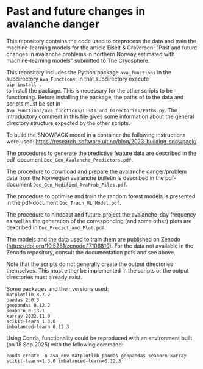 # Past and future changes in avalanche danger
This repository contains the code used to preprocess the data and train the machine-learning models for the article Eiselt & Graversen: "Past and future changes in avalanche problems in northern Norway estimated with machine-learning models" submitted to The Cryosphere.

This repository includes the Python package `ava_functions` in the subdirectory `Ava_Functions`. In that subdirectory execute <br>
`pip install .` <br>
to install the package. This is necessary for the other scripts to be functioning.
Before installing the package, the paths of to the data and scripts must be set in `Ava_Functions/ava_functions/Lists_and_Directories/Paths.py`. The introductory comment in this file gives some information about the general directory structure expected by the other scripts.

To build the SNOWPACK model in a container the following instructions were used: https://research-software.uit.no/blog/2023-building-snowpack/

The procedures to generate the predictive feature data are described in the pdf-document `Doc_Gen_Avalanche_Predictors.pdf`.

The procedure to download and prepare the avalanche danger/problem data from the Norwegian avalanche bulletin is described in the pdf-document `Doc_Gen_Modified_AvaProb_Files.pdf`.

The procedure to optimise and train the random forest models is presented in the pdf-document `Doc_Train_ML_Model.pdf`.

The procedure to hindcast and future-project the avalanche-day frequency as well as the generation of the corresponding (and some other) plots are dexcribed in `Doc_Predict_and_Plot.pdf`. 

The models and the data used to train them are published on Zenodo (https://doi.org/10.5281/zenodo.17106819). For the data not available in the Zenodo repository, consult the documentation pdfs and see above.

Note that the scripts do not generally create the output directories themselves. This must either be implemented in the scripts or the output directories must already exist.

Some packages and their versions used: <br>
`matplotlib 3.7.2` <br>
`pandas 2.0.3` <br>
`geopandas 0.12.2` <br>
`seaborn 0.13.1` <br>
`xarray 2022.11.0` <br>
`scikit-learn 1.3.0` <br>
`imbalanced-learn 0.12.3` <br>

Using Conda, functionality could be reproduced with an environment built (on 18 Sep 2025) with the following command:

`conda create -n ava_env matplotlib pandas geopandas seaborn xarray scikit-learn=1.3.0 imbalanced-learn=0.12.3` 

